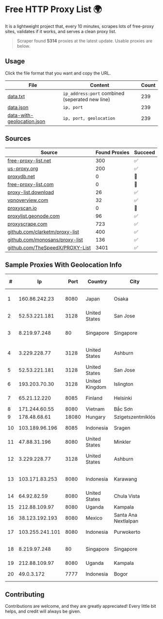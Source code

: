 
# Free HTTP Proxy List 🌍

It is a lightweight project that, every 10 minutes, scrapes lots of free-proxy sites, validates if it works, and serves a clean proxy list.


> Scraper found **5314** proxies at the latest update. Usable proxies are below.

## Usage

Click the file format that you want and copy the URL.


|File|Content|Count|
|----|-------|-----|
|[data.txt](https://raw.githubusercontent.com/themiralay/Proxy-List-World/master/data.txt)|`ip_address:port` combined (seperated new line)|239|
|[data.json](https://raw.githubusercontent.com/themiralay/Proxy-List-World/master/data.json)|`ip, port`|239|
|[data-with-geolocation.json](https://raw.githubusercontent.com/themiralay/Proxy-List-World/master/data-with-geolocation.json)|`ip, port, geolocation`|239|

## Sources

|Source|Found Proxies|Succeed|
|------|-------------|-------|
|[free-proxy-list.net](https://free-proxy-list.net)|300|✅|
|[us-proxy.org](https://www.us-proxy.org)|200|✅|
|[proxydb.net](http://proxydb.net)|0|🚫|
|[free-proxy-list.com](https://free-proxy-list.com/?page=&port=&type%5B%5D=http&type%5B%5D=https&up_time=0&search=Search)|0|🚫|
|[proxy-list.download](https://www.proxy-list.download/HTTP)|26|✅|
|[vpnoverview.com](https://vpnoverview.com/privacy/anonymous-browsing/free-proxy-servers)|32|✅|
|[proxyscan.io](https://www.proxyscan.io)|0|🚫|
|[proxylist.geonode.com](https://proxylist.geonode.com/api/proxy-list?limit=300&page=1&sort_by=lastChecked&sort_type=desc&protocols=http,https)|96|✅|
|[proxyscrape.com](https://api.proxyscrape.com/v2/?request=displayproxies&protocol=http&timeout=10000&country=all&ssl=all&anonymity=all)|723|✅|
|[github.com/clarketm/proxy-list](https://raw.githubusercontent.com/clarketm/proxy-list/master/proxy-list-raw.txt)|400|✅|
|[github.com/monosans/proxy-list](https://raw.githubusercontent.com/monosans/proxy-list/main/proxies/http.txt)|136|✅|
|[github.com/TheSpeedX/PROXY-List](https://raw.githubusercontent.com/TheSpeedX/PROXY-List/master/http.txt)|3401|✅|


## Sample Proxies With Geolocation Info

|#|Ip|Port|Country|City|Internet Service Provider|
|-|--|----|-------|----|-------------------------|
|1|160.86.242.23|8080|Japan|Osaka|Sony Network Communications Inc|
|2|52.53.221.181|3128|United States|San Jose|Amazon.com, Inc.|
|3|8.219.97.248|80|Singapore|Singapore|Alibaba (US) Technology Co., Ltd.|
|4|3.229.228.77|3128|United States|Ashburn|Amazon Technologies Inc.|
|5|52.53.221.181|3128|United States|San Jose|Amazon.com, Inc.|
|6|193.203.70.30|3128|United Kingdom|Islington|Sohonet Ripe|
|7|65.21.12.220|8085|Finland|Helsinki|Hetzner Online GmbH|
|8|171.244.60.55|8080|Vietnam|Bắc Sơn|VIETEL|
|9|178.48.68.61|18080|Hungary|Szigetszentmiklós|UPC|
|10|103.189.96.196|8085|Indonesia|Sragen|Lintas Data Prima, PT|
|11|47.88.31.196|8080|United States|Minkler|Alibaba.com LLC|
|12|3.229.228.77|3128|United States|Ashburn|Amazon Technologies Inc.|
|13|103.171.83.253|8080|Indonesia|Karawang|PT Multi Network Indonesia|
|14|64.92.82.59|8080|United States|Chula Vista|Momentum Telecom, Inc.|
|15|212.88.109.97|8080|Uganda|Kampala|MTN Uganda|
|16|38.123.192.193|8080|Mexico|Santa Ana Nextlalpan|Cogent Communications|
|17|103.255.241.101|8080|Indonesia|Purwokerto|PT Media Sarana Data|
|18|8.219.97.248|80|Singapore|Singapore|Alibaba (US) Technology Co., Ltd.|
|19|212.88.109.97|8080|Uganda|Kampala|MTN Uganda|
|20|49.0.3.172|7777|Indonesia|Bogor|PT Usaha Adi Sanggoro|



## Contributing

Contributions are welcome, and they are greatly appreciated! Every
little bit helps, and credit will always be given.

